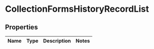 
# CollectionFormsHistoryRecordList

## Properties
Name | Type | Description | Notes
------------ | ------------- | ------------- | -------------




